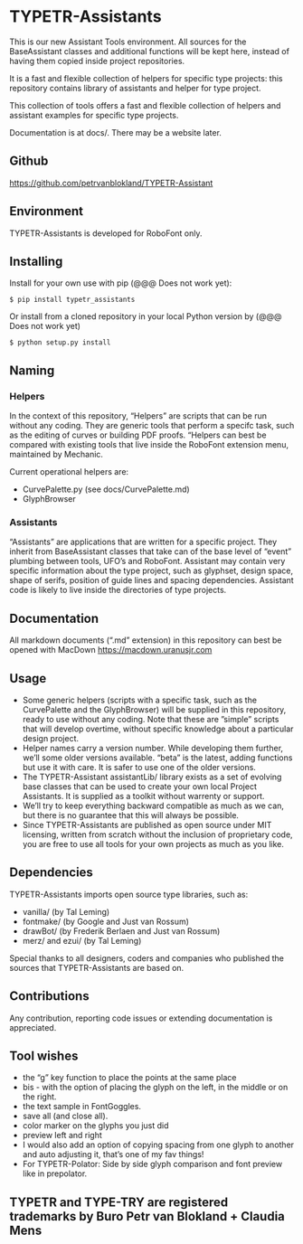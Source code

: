 # TYPETR-Assistants

This is our new Assistant Tools environment.
All sources for the BaseAssistant classes and additional functions will be kept here, instead of having them copied inside project repositories.

It is a fast and flexible collection of helpers for specific type projects: this repository contains library of assistants and helper for type project.

This collection of tools offers a fast and flexible collection of helpers and assistant examples for specific type projects.

Documentation is at docs/. There may be a website later.

## Github

https://github.com/petrvanblokland/TYPETR-Assistant

## Environment

TYPETR-Assistants is developed for RoboFont only.

## Installing

Install for your own use with pip (@@@ Does not work yet):

    $ pip install typetr_assistants
    
Or install from a cloned repository in your local Python version by (@@@ Does not work yet)

	$ python setup.py install

## Naming

### Helpers

In the context of this repository, “Helpers” are scripts that can be run without any coding. They are generic tools that perform a specifc task, such as the editing of curves or building PDF proofs. “Helpers can best be compared with existing tools that live inside the RoboFont extension menu, maintained by Mechanic.

Current operational helpers are:

* CurvePalette.py (see docs/CurvePalette.md)
* GlyphBrowser

### Assistants

“Assistants” are applications that are written for a specific project. They inherit from BaseAssistant classes that take can of the base level of “event” plumbing between tools, UFO’s and RoboFont. Assistant may contain very specific information about the type project, such as glyphset, design space, shape of serifs, position of guide lines and spacing dependencies. Assistant code is likely to live inside the directories of type projects.

## Documentation

All markdown documents (“.md” extension) in this repository can best be opened with MacDown https://macdown.uranusjr.com

## Usage

* Some generic helpers (scripts with a specific task, such as the CurvePalette and the GlyphBrowser) will be supplied in this repository, ready to use without any coding. Note that these are ”simple” scripts that will develop overtime, without specific knowledge about a particular design project.
* Helper names carry a version number. While developing them further, we’ll some older versions available. “beta” is the latest, adding functions but use it with care. It is safer to use one of the older versions.
* The TYPETR-Assistant assistantLib/ library exists as a set of evolving base classes that can be used to create your own local Project Assistants. It is supplied as a toolkit without warrenty or support.  
* We’ll try to keep everything backward compatible as much as we can, but there is no guarantee that this will always be possible.
* Since TYPETR-Assistants are published as open source under MIT licensing, written from scratch without the inclusion of proprietary code, you are free to use all tools for your own projects as much as you like.

## Dependencies

TYPETR-Assistants imports open source type libraries, such as:

* vanilla/ (by Tal Leming)
* fontmake/ (by Google and Just van Rossum)
* drawBot/ (by Frederik Berlaen and Just van Rossum)
* merz/ and ezui/ (by Tal Leming) 

Special thanks to all designers, coders and companies who published the sources that TYPETR-Assistants are based on.

## Contributions

Any contribution, reporting code issues or extending documentation is appreciated.

## Tool wishes

* the “g” key function to place the points at the same place
* bis - with the option of placing the glyph on the left, in the middle or on the right.
* the text sample in FontGoggles.
* save all (and close all).
* color marker on the glyphs you just did
* preview left and right
* I would also add an option of copying spacing from one glyph to another and auto adjusting it, that’s one of my fav things!
* For TYPETR-Polator: Side by side glyph comparison and font preview like in prepolator.

## TYPETR and TYPE-TRY are registered trademarks by Buro Petr van Blokland + Claudia Mens